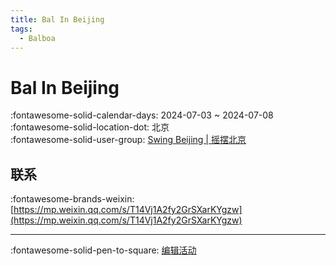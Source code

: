 ```yaml
---
title: Bal In Beijing
tags:
  - Balboa
---
```


# Bal In Beijing 

:fontawesome-solid-calendar-days: 2024-07-03 ~ 2024-07-08  
:fontawesome-solid-location-dot: 北京  
:fontawesome-solid-user-group: [Swing Beijing | 摇摆北京](https://swing.kids/zh_CN/swing-beijing)  


## 联系

:fontawesome-brands-weixin: [https://mp.weixin.qq.com/s/T14Vj1A2fy2GrSXarKYgzw](https://mp.weixin.qq.com/s/T14Vj1A2fy2GrSXarKYgzw)  

---

:fontawesome-solid-pen-to-square: [编辑活动](https://github.com/swingdance/events/issues/new?assignees=&labels=update+event&projects=&template=03-update_entity.yml&title=Update%20Event%3A%202024%2Fzh_CN%20%E2%80%A2%20Bal%20In%20Beijing&region=zh_CN&year=2024&id=bal-in-beijing-2024&name=Bal%20In%20Beijing&org_id=swing-beijing)
